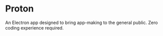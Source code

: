 # Proton
An Electron app designed to bring app-making to the general public. Zero coding experience required.

